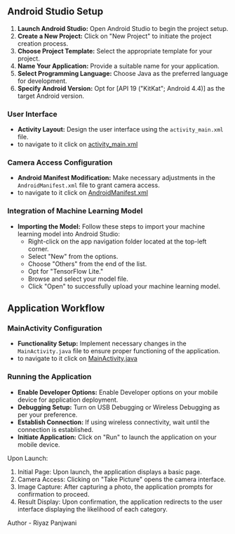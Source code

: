 ## Android Studio Setup

1. **Launch Android Studio:** Open Android Studio to begin the project setup.
2. **Create a New Project:** Click on "New Project" to initiate the project creation process.
3. **Choose Project Template:** Select the appropriate template for your project.
4. **Name Your Application:** Provide a suitable name for your application.
5. **Select Programming Language:** Choose Java as the preferred language for development.
6. **Specify Android Version:** Opt for [API 19 ("KitKat"; Android 4.4)] as the target Android version.

### User Interface
- **Activity Layout:** Design the user interface using the `activity_main.xml` file.
- to navigate to it click on <a href="https://github.com/riyaz-panjwani/BIoSense-Androidapp/blob/b40990c5d30bc3930d7ecc511cde79db89c82605/app/src/main/res/layout/activity_main.xml">activity_main.xml</a>

### Camera Access Configuration
- **Android Manifest Modification:** Make necessary adjustments in the `AndroidManifest.xml` file to grant camera access.
- to navigate to it click on <a href="https://github.com/riyaz-panjwani/BIoSense-Androidapp/blob/b40990c5d30bc3930d7ecc511cde79db89c82605/app/src/main/AndroidManifest.xml">AndroidManifest.xml</a>

### Integration of Machine Learning Model
- **Importing the Model:** Follow these steps to import your machine learning model into Android Studio:
    - Right-click on the app navigation folder located at the top-left corner.
    - Select "New" from the options.
    - Choose "Others" from the end of the list.
    - Opt for "TensorFlow Lite."
    - Browse and select your model file.
    - Click "Open" to successfully upload your machine learning model.

## Application Workflow

### MainActivity Configuration
- **Functionality Setup:** Implement necessary changes in the `MainActivity.java` file to ensure proper functioning of the application.
- to navigate to it click on <a href="https://github.com/riyaz-panjwani/BIoSense-Androidapp/blob/b40990c5d30bc3930d7ecc511cde79db89c82605/app/src/main/java/com/ad/biosense/MainActivity.java">MainActivity.java</a>

### Running the Application
- **Enable Developer Options:** Enable Developer options on your mobile device for application deployment.
- **Debugging Setup:** Turn on USB Debugging or Wireless Debugging as per your preference.
- **Establish Connection:** If using wireless connectivity, wait until the connection is established.
- **Initiate Application:** Click on "Run" to launch the application on your mobile device.

Upon Launch:
1. Initial Page: Upon launch, the application displays a basic page.
2. Camera Access: Clicking on "Take Picture" opens the camera interface.
3. Image Capture: After capturing a photo, the application prompts for confirmation to proceed.
4. Result Display: Upon confirmation, the application redirects to the user interface displaying the likelihood of each category.


Author - Riyaz Panjwani
